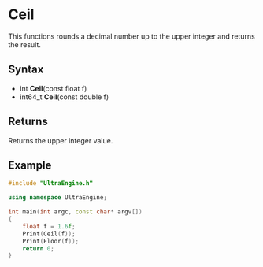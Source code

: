 # Ceil

This functions rounds a decimal number up to the upper integer and returns the result.

## Syntax

- int **Ceil**(const float f)
- int64_t **Ceil**(const double f)

## Returns

Returns the upper integer value.

## Example

```c++
#include "UltraEngine.h"

using namespace UltraEngine;

int main(int argc, const char* argv[])
{
    float f = 1.6f;
    Print(Ceil(f));
    Print(Floor(f));    
    return 0;
}
```
